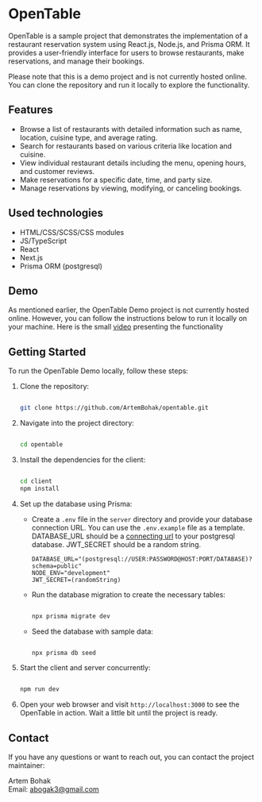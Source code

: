 OpenTable
==============

OpenTable is a sample project that demonstrates the implementation of a restaurant reservation system using React.js, Node.js, and Prisma ORM. It provides a user-friendly interface for users to browse restaurants, make reservations, and manage their bookings.

Please note that this is a demo project and is not currently hosted online. You can clone the repository and run it locally to explore the functionality.

Features
--------

-   Browse a list of restaurants with detailed information such as name, location, cuisine type, and average rating.
-   Search for restaurants based on various criteria like location and cuisine.
-   View individual restaurant details including the menu, opening hours, and customer reviews.
-   Make reservations for a specific date, time, and party size.
-   Manage reservations by viewing, modifying, or canceling bookings.

Used technologies
--------

-   HTML/CSS/SCSS/CSS modules
-   JS/TypeScript
-   React
-   Next.js
-   Prisma ORM (postgresql)

Demo
----

As mentioned earlier, the OpenTable Demo project is not currently hosted online. However, you can follow the instructions below to run it locally on your machine.
Here is the small [video]() presenting the functionality

Getting Started
---------------

To run the OpenTable Demo locally, follow these steps:

1.  Clone the repository:

    ```bash

    git clone https://github.com/ArtemBohak/opentable.git
    ```

2.  Navigate into the project directory:

    ```bash

    cd opentable
    ```

3.  Install the dependencies for the client:

    ```bash

    cd client
    npm install
    ```

4.  Set up the database using Prisma:
    -   Create a `.env` file in the `server` directory and provide your database connection URL. You can use the `.env.example` file as a template.
        DATABASE_URL should be a [connecting url](https://www.prisma.io/docs/concepts/database-connectors/postgresql) to your postgresql database. JWT_SECRET should be a random string.
        
        ```.env.example
        DATABASE_URL="(postgresql://USER:PASSWORD@HOST:PORT/DATABASE)?schema=public"
        NODE_ENV="development"
        JWT_SECRET=(randomString)
        ```
    
    -   Run the database migration to create the necessary tables:

        ```bash

        npx prisma migrate dev
        ```

    -   Seed the database with sample data:

        ```bash

        npx prisma db seed
        ```

5.  Start the client and server concurrently:

    ```bash

    npm run dev
    ```

6.  Open your web browser and visit `http://localhost:3000` to see the OpenTable in action. Wait a little bit until the project is ready.


Contact
-------

If you have any questions or want to reach out, you can contact the project maintainer:

Artem Bohak\
Email: <abogak3@gmail.com>
